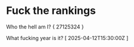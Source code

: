 # Fuck the rankings

Who the hell am I?
{ 27125324 }

What fucking year is it?
[ 2025-04-12T15:30:00Z ]
